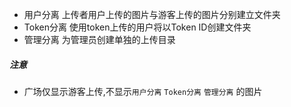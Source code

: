 - 用户分离
上传者用户上传的图片与游客上传的图片分别建立文件夹
- Token分离
使用token上传的用户将以Token ID创建文件夹
- 管理分离
为管理员创建单独的上传目录

#####  注意
- 广场仅显示游客上传,不显示`用户分离` `Token分离` `管理分离` 的图片
